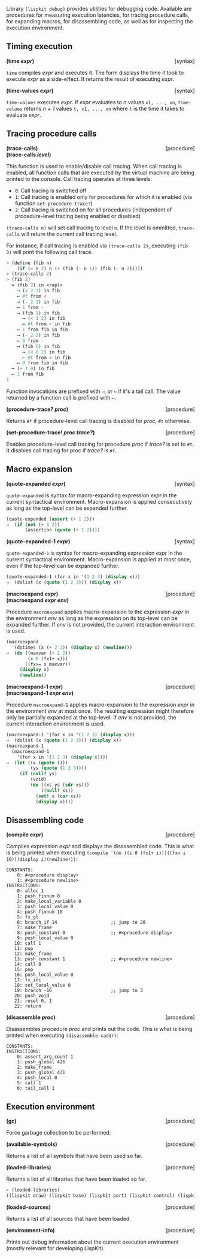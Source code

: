 Library `(lispkit debug)` provides utilities for debugging code. Available are procedures for measuring execution latencies, for tracing procedure calls, for expanding macros, for disassembling code, as well as for inspecting the execution environment.

## Timing execution

**(time _expr_)** &nbsp;&nbsp;&nbsp; <span style="float:right;text-align:rigth;">[syntax]</span>  

`time` compiles _expr_ and executes it. The form displays the time it took to execute _expr_ as a side-effect. It returns the result of executing _expr_.

**(time-values _expr_)** &nbsp;&nbsp;&nbsp; <span style="float:right;text-align:rigth;">[syntax]</span>  

`time-values` executes _expr_. If _expr_ evaluates to _n_ values `x1, ..., xn`, `time-values` returns _n + 1_ values `t, x1, ..., xn` where `t` is the time it takes to evaluate _expr_.

## Tracing procedure calls

**(trace-calls)** &nbsp;&nbsp;&nbsp; <span style="float:right;text-align:rigth;">[procedure]</span>  
**(trace-calls _level_)**  

This function is used to enable/disable call tracing. When call tracing is enabled, all function calls that are executed by the virtual machine are being printed to the console. Call tracing operates at three levels:

   - `0`: Call tracing is switched off
   - `1`: Call tracing is enabled only for procedures for which it is enabled (via function `set-procedure-trace!`)
   - `2`: Call tracing is switched on for all procedures (independent of procedure-level tracing being enabled or disabled)

`(trace-calls n)` will set call tracing to level `n`. If the level is ommitted, `trace-calls` will return the current call tracing level.

For instance, if call tracing is enabled via `(trace-calls 2)`, executing `(fib 3)` will print the following call trace.

```scheme
> (define (fib n)
    (if (< n 2) n (+ (fib (- n 1)) (fib (- n 2)))))
> (trace-calls 2)
> (fib 2)
  ↪︎ (fib 2) in <repl>
    ⟶ (< 2 2) in fib
    ⟵ #f from <
    ⟶ (- 2 1) in fib
    ⟵ 1 from -
    ⟶ (fib 1) in fib
      ⟶ (< 1 2) in fib
      ⟵ #t from < in fib
    ⟵ 1 from fib in fib
    ⟶ (- 2 2) in fib
    ⟵ 0 from -
    ⟶ (fib 0) in fib
      ⟶ (< 0 2) in fib
      ⟵ #t from < in fib
    ⟵ 0 from fib in fib
  ↪︎ (+ 1 0) in fib
  ⟵ 1 from fib
1
```

Function invocations are prefixed with `⟶`,  or `↪` if it's a tail call. The value returned by a function call is prefixed with `⟵`.

**(procedure-trace? _proc_)** &nbsp;&nbsp;&nbsp; <span style="float:right;text-align:rigth;">[procedure]</span>  

Returns `#f` if procedure-level call tracing is disabled for _proc_, `#t` otherwise.

**(set-procedure-trace! _proc trace?_)** &nbsp;&nbsp;&nbsp; <span style="float:right;text-align:rigth;">[procedure]</span>  

Enables procedure-level call tracing for procedure _proc_ if _trace?_ is set to `#t`. It disables call tracing for _proc_ if _trace?_ is `#f`.

## Macro expansion

**(quote-expanded _expr_)** &nbsp;&nbsp;&nbsp; <span style="float:right;text-align:rigth;">[syntax]</span>  

`quote-expanded` is syntax for macro-expanding expression _expr_ in the current syntactical environment. Macro-expansion is applied consecutively as long as the top-level can be expanded further.

```scheme
(quote-expanded (assert (+ 1 2)))
⇒  (if (not (+ 1 2))
       (assertion (quote (+ 1 2))))
```

**(quote-expanded-1 _expr_)** &nbsp;&nbsp;&nbsp; <span style="float:right;text-align:rigth;">[syntax]</span>  

`quote-expanded-1` is syntax for macro-expanding expression _expr_ in the current syntactical environment. Macro-expansion is applied at most once, even if the top-level can be expanded further.

```scheme
(quote-expanded-1 (for x in '(1 2 3) (display x)))
⇒  (dolist (x (quote (1 2 3))) (display x))
```

**(macroexpand _expr_)** &nbsp;&nbsp;&nbsp; <span style="float:right;text-align:rigth;">[procedure]</span>  
**(macroexpand _expr env_)**  

Procedure `macroexpand` applies macro-expansion to the expression _expr_ in the environment _env_ as long as the expression on its top-level can be expanded further. If _env_ is not provided, the current interaction environment is used.

```scheme
(macroexpand
  '(dotimes (x (+ 2 2)) (display x) (newline)))
⇒  (do ((maxvar (+ 2 2))
        (x 0 (fx1+ x)))
       ((fx>= x maxvar))
     (display x)
     (newline))
```

**(macroexpand-1 _expr_)** &nbsp;&nbsp;&nbsp; <span style="float:right;text-align:rigth;">[procedure]</span>  
**(macroexpand-1 _expr env_)**  

Procedure `macroexpand-1` applies macro-expansion to the expression _expr_ in the environment _env_ at most once. The resulting expression might therefore only be partially expanded at the top-level. If _env_ is not provided, the current interaction environment is used.

```scheme
(macroexpand-1 '(for x in '(1 2 3) (display x)))
⇒  (dolist (x (quote (1 2 3))) (display x))
(macroexpand-1
  (macroexpand-1
    '(for x in '(1 2 3) (display x))))
⇒  (let ((x (quote ()))
         (ys (quote (1 2 3))))
     (if (null? ys)
         (void)
         (do ((xs ys (cdr xs)))
             ((null? xs))
           (set! x (car xs))
           (display x))))
```

## Disassembling code

**(compile _expr_)** &nbsp;&nbsp;&nbsp; <span style="float:right;text-align:rigth;">[procedure]</span>  

Compiles expression _expr_ and displays the disassembled code. This is what is being printed when executing `(compile '(do ((i 0 (fx1+ i)))((fx> i 10))(display i)(newline)))`:

```
CONSTANTS:
    0: #<procedure display>
    1: #<procedure newline>
INSTRUCTIONS:
    0: alloc 1
    1: push_fixnum 0
    2: make_local_variable 0
    3: push_local_value 0
    4: push_fixnum 10
    5: fx_gt
    6: branch_if 14                    ;; jump to 20
    7: make_frame
    8: push_constant 0                 ;; #<procedure display>
    9: push_local_value 0
   10: call 1
   11: pop
   12: make_frame
   13: push_constant 1                 ;; #<procedure newline>
   14: call 0
   15: pop
   16: push_local_value 0
   17: fx_inc
   18: set_local_value 0
   19: branch -16                      ;; jump to 3
   20: push_void
   21: reset 0, 1
   22: return
```

**(disassemble _proc_)** &nbsp;&nbsp;&nbsp; <span style="float:right;text-align:rigth;">[procedure]</span>  

Disassembles procedure _proc_ and prints out the code. This is what is being printed when executing `(disassemble caddr)`:

```
CONSTANTS:
INSTRUCTIONS:
    0: assert_arg_count 1
    1: push_global 426
    2: make_frame
    3: push_global 431
    4: push_local 0
    5: call 1
    6: tail_call 1
```

## Execution environment

**(gc)** &nbsp;&nbsp;&nbsp; <span style="float:right;text-align:rigth;">[procedure]</span>  

Force garbage collection to be performed.

**(available-symbols)** &nbsp;&nbsp;&nbsp; <span style="float:right;text-align:rigth;">[procedure]</span>  

Returns a list of all symbols that have been used so far.

**(loaded-libraries)** &nbsp;&nbsp;&nbsp; <span style="float:right;text-align:rigth;">[procedure]</span>  

Returns a list of all libraries that have been loaded so far.

```scheme
> (loaded-libraries)
((lispkit draw) (lispkit base) (lispkit port) (lispkit control) (lispkit type) (lispkit list) (lispkit string) (lispkit math) (lispkit date-time) (lispkit dynamic) (lispkit char-set) (lispkit bytevector) (lispkit char) (lispkit vector) (lispkit regexp) (lispkit record) (lispkit hashtable) (lispkit system) (lispkit core) (lispkit gvector) (lispkit box))
```

**(loaded-sources)** &nbsp;&nbsp;&nbsp; <span style="float:right;text-align:rigth;">[procedure]</span>  

Returns a list of all sources that have been loaded.

**(environment-info)** &nbsp;&nbsp;&nbsp; <span style="float:right;text-align:rigth;">[procedure]</span>  

Prints out debug information about the current execution environment (mostly relevant for developing LispKit).
